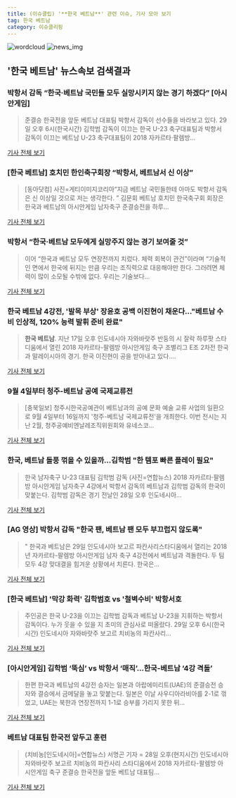 ```yaml
---
title: (이슈클립) '**한국 베트남**' 관련 이슈, 기사 모아 보기
tag: 한국 베트남
category: 이슈클리핑
---
```

![wordcloud](https://s3.ap-northeast-2.amazonaws.com/lyrics101-wordcloud/2018-08-28-1535460916.png)
![news_img](https://user-images.githubusercontent.com/42597476/44507050-1206f400-a6e4-11e8-8d98-7ffbfebb353f.png)
## **'**한국 베트남**'** 뉴스속보 검색결과
### 박항서 감독 “한국·베트남 국민들 모두 실망시키지 않는 경기 하겠다” [아시안게임]

>준결승 한국전을 앞둔 베트남 대표팀 박항서 감독이 선수들을 바라보고 있다. 29일 오후 6시(한국시간) 김학범 감독이 이끄는 한국 U-23 축구대표팀과 박항서 감독이 이끄는 베트남 U-23 축구대표팀이 2018 자카르타·팔렘방...

<a href="http://sports.khan.co.kr/news/sk_index.html?art_id=201808282025003&sec_id=520101&pt=nv" target="_blank">기사 전체 보기</a>

### [**한국 베트남**] 호치민 한인축구회장 “박항서, 베트남서 신 이상”

>[동아닷컴] 사진=게티이미지코리아“지금 베트남 국민들한테 아마도 박항서 감독은 신 이상일 것으로 저는 생각한다. ” 김문회 베트남 호치민 한국축구회 회장은 한국과 베트남의 아시안게임 남자축구 준결승전을 하루...

<a href="http://news.donga.com/3/all/20180828/91722563/2" target="_blank">기사 전체 보기</a>

### 박항서 “한국·베트남 모두에게 실망주지 않는 경기 보여줄 것”

>이어 “한국과 베트남 모두 연장전까지 치렀다. 체력 회복이 관건”이라며 “기술적인 면에서 한국에 뒤지는 만큼 우리는 조직력으로 대응해야만 한다. 그러려면 체력이 많이 소모될 수밖에 없다. 우리는 기술보다...

<a href="http://www.sedaily.com/NewsView/1S3JDGXB72" target="_blank">기사 전체 보기</a>

### **한국 베트남** 4강전, '발목 부상' 장윤호 공백 이진현이 채운다…"베트남 수비 인상적, 120% 능력 발휘 준비 완료"

>**한국 베트남**. 지난 17일 오후 인도네시아 자와바랏주 반둥의 시 잘락 하루팟 스타디움에서 열린 2018 자카르타-팔렘방 아시안게임 축구 조별리그 E조 2차전 한국과 말레이시아의 경기. 한국 이진현이 공을 받아내고 있다....

<a href="http://www.kyeongin.com/main/view.php?key=20180828010009173" target="_blank">기사 전체 보기</a>

### 9월 4일부터 청주-베트남 공예 국제교류전

>[충북일보] 청주시한국공예관이 베트남과의 공예 문화 예술 교류 사업의 일환으로 9월 4일부터 16일까지 '청주-베트남 국제교류전'을 개최한다. 이번 전시는 지난 2월, 청주공예비엔날레조직위원회와 유네스코...

<a href="http://www.inews365.com/news/article.html?no=550311" target="_blank">기사 전체 보기</a>

### 한국, 베트남 돌풍 꺾을 수 있을까…김학범 "한 템포 빠른 플레이 필요"

>한국 남자축구 U-23 대표팀 김학범 감독 (사진=연합뉴스) 2018 자카르타·팔렘방 아시안게임 남자축구 4강에서 박항서 감독의 베트남과 김학범 감독의 한국이 맞붙는다.   김학범 감독은 경기 전날인 28일 오후 인도네시아...

<a href="http://news20.busan.com/controller/newsController.jsp?newsId=20180828000275" target="_blank">기사 전체 보기</a>

### [AG 영상] 박항서 감독 "한국 팬, 베트남 팬 모두 부끄럽지 않도록"

>" 한국과 베트남은 29일 인도네시아 보고르 파칸사리스타디움에서 열리는 2018년 자카르타-팔렘방 아시안게임 남자 축구 4강전에서 베트남과 격돌한다. 두 팀 모두 4강 맞대결을 힘겨운 상황에서 치른다. 한국은...

<a href="http://www.spotvnews.co.kr/?mod=news&act=articleView&idxno=233691" target="_blank">기사 전체 보기</a>

### [**한국 베트남**] '막강 화력' 김학범호 vs '철벽수비' 박항서호

>주인공은 한국 U-23을 이끄는 김학범 감독과 베트남 U-23을 지휘하는 박항서 감독이다. 누가 웃을 수 있을 지 초미의 관심사로 떠올랐다. 29일 오후 6시(한국시간) 인도네시아 자와바랏주 보고르 치비농의 파칸사리...

<a href="http://news.tf.co.kr/read/soccer/1731870.htm" target="_blank">기사 전체 보기</a>

### [아시안게임] 김학범 ‘뚝심’ vs 박항서 ‘매직’…한국-베트남 ‘4강 격돌’

>한편 한국과 베트남의 4강전 승자는 일본과 아랍에미리트(UAE)의 준결승전 승자와 결승에서 금메달을 놓고 맞붙는다. 일본은 이날 사우디아라비아를 2-1로 꺾었고, UAE는 북한과 연장전까지 1-1로 승부를 가리지 못한 뒤...

<a href="http://www.ajunews.com/view/20180828013808290" target="_blank">기사 전체 보기</a>

### 베트남 대표팀 한국전 앞두고 훈련

>(치비농[인도네시아]=연합뉴스) 서명곤 기자 = 28일 오후(현지시간) 인도네시아 자와바랏주 보고르 치비농의 파칸사리 스타디움에서 2018 자카르타-팔렘방 아시안게임 축구 준결승 한국전을 앞둔 베트남 대표팀...

<a href="http://app.yonhapnews.co.kr/YNA/Basic/SNS/r.aspx?c=PYH20180828274400013&did=1196m" target="_blank">기사 전체 보기</a>


